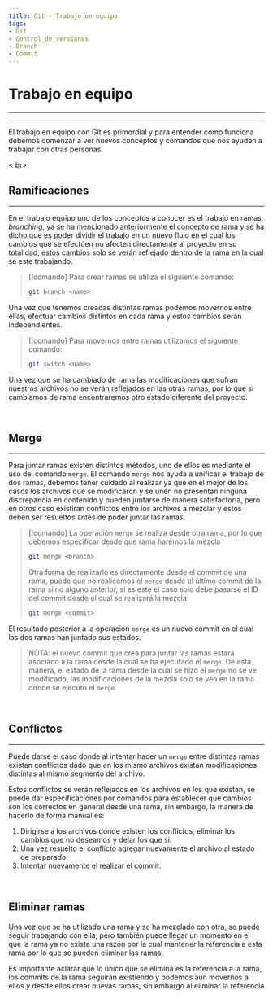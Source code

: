 ```yaml
---
title: Git - Trabajo en equipo
tags:
- Git
- Control_de_versiones
- Branch
- Commit
---
```


# Trabajo en equipo
---
---

El trabajo en equipo con Git es primordial y para entender como funciona debemos comenzar a ver nuevos conceptos y comandos que nos ayuden a trabajar con otras personas.

< br>

## Ramificaciones
---

En el trabajo equipo uno de los conceptos a conocer es el trabajo en ramas, *branching*, ya se ha mencionado anteriormente el concepto de rama y se ha dicho que es poder dividir el trabajo en un nuevo flujo en el cual los cambios que se efectúen no afecten directamente al proyecto en su totalidad, estos cambios solo se verán reflejado dentro de la rama en la cual se este trabajando.

> [!comando]
> Para crear ramas se utiliza el siguiente comando:
> ```bash
> git branch <name>
> ```

Una vez que tenemos creadas distintas ramas podemos movernos entre ellas, efectuar cambios distintos en cada rama y estos cambios serán independientes.

> [!comando]
> Para movernos entre ramas utilizamos el siguiente comando:
> ```bash
> git switch <name>
> ```

Una vez que se ha cambiado de rama las modificaciones que sufran nuestros archivos no se verán reflejados en las otras ramas, por lo que si cambiamos de rama encontraremos otro estado diferente del proyecto.

<br>

## Merge
---

Para juntar ramas existen distintos métodos, uno de ellos es mediante el uso del comando `merge`. El comando `merge` nos ayuda a unificar el trabajo de dos ramas, debemos tener cuidado al realizar ya que en el mejor de los casos los archivos que se modificaron y se unen no presentan ninguna discrepancia en contenido y pueden juntarse de manera satisfactoria, pero en otros caso existiran conflictos entre los archivos a mezclar y estos deben ser resueltos antes de poder juntar las ramas.

> [!comando]
> La operación `merge` se realiza desde otra rama, por lo que debemos especificar desde que rama haremos la mezcla
> ```bash
> git merge <branch>
> ```
> 
> Otra forma de realizarlo es directamente desde el commit de una rama, puede que no realicemos el `merge` desde el último commit de la rama si no alguno anterior, si es este el caso solo debe pasarse el ID del commit desde el cual se realizará la mezcla.
> ```bash
> git merge <commit>
> ```

El resultado posterior a la operación `merge` es un nuevo commit en el cual las dos ramas han juntado sus estados. 

> NOTA: el nuevo commit que crea para juntar las ramas estará asociado a la rama desde la cual se ha ejecutado el `merge`. De esta manera, el estado de la rama desde la cual se hizo el `merge` no se ve modificado, las modificaciones de la mezcla solo se ven en la rama donde se ejecuto el `merge`.

<br>

## Conflictos
---

Puede darse el caso donde al intentar hacer un `merge` entre distintas ramas existan conflictos dado que en los mismo archivos existan modificaciones distintas al mismo segmento del archivo.

Estos conflictos se verán reflejados en los archivos en los que existan, se puede dar especificaciones por comandos para establecer que cambios son los correctos en general desde una rama, sin embargo, la manera de hacerlo de forma manual es:
1. Dirigirse a los archivos donde existen los conflictos, eliminar los cambios que no deseamos y dejar los que si.
2. Una vez resuelto el conflicto agregar nuevamente el archivo al estado de preparado.
3. Intentar nuevamente el realizar el commit.

<br>

## Eliminar ramas

Una vez que se ha utilizado una rama y se ha mezclado con otra, se puede seguir trabajando con ella, pero también puede llegar un momento en el que la rama ya no exista una razón por la cual mantener la referencia a esta rama por lo que se pueden eliminar las ramas.

Es importante aclarar que lo único que se elimina es la referencia a la rama, los commits de la rama seguirán existiendo y podemos aún movernos a ellos y desde ellos crear nuevas ramas, sin embargo al eliminar la referencia 